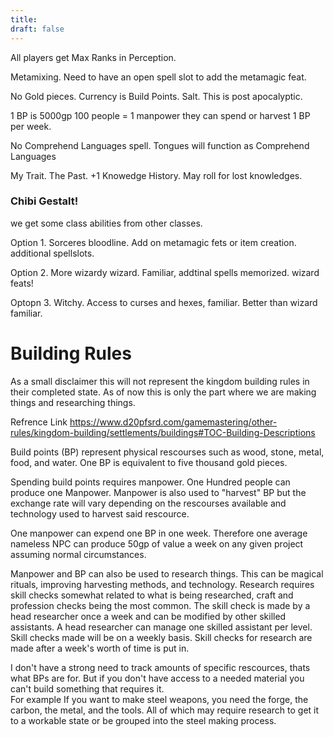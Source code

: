 ```yaml
---
title: 
draft: false
---
```

All players get Max Ranks in Perception.

Metamixing. Need to have an open spell slot to add the metamagic feat.

No Gold pieces. Currency is Build Points. Salt. This is post apocalyptic.

1 BP is 5000gp
100 people = 1 manpower
they can spend or harvest 1 BP per week.

No Comprehend Languages spell. Tongues will function as Comprehend Languages

My Trait. The Past. +1 Knowedge History. May roll for lost knowledges.

### Chibi Gestalt!
we get some class abilities from other classes.

Option 1. Sorceres bloodline. Add on metamagic fets or item creation.
additional spellslots.

Option 2. More wizardy wizard. Familiar, addtinal spells memorized. wizard feats!

Optopn 3. Witchy. Access to curses and hexes, familiar. Better than wizard familiar.

# Building Rules
As a small disclaimer this will not represent the kingdom building rules in their completed state. As of now this is only the part where we are making things and researching things.

Refrence Link 
https://www.d20pfsrd.com/gamemastering/other-rules/kingdom-building/settlements/buildings#TOC-Building-Descriptions

Build points (BP) represent physical rescourses such as wood, stone, metal, food, and water.
One BP is equivalent to five thousand gold pieces.

Spending build points requires manpower.
One Hundred people can produce one Manpower. 
Manpower is also used to "harvest" BP but the exchange rate will vary depending on the rescourses available and technology used to harvest said rescource.

One manpower can expend one BP in one week.
Therefore one average nameless NPC can produce 50gp of value a week on any given project assuming normal circumstances. 

Manpower and BP can also be used to research things. This can be magical rituals, improving harvesting methods, and technology.
Research requires skill checks somewhat related to what is being researched, craft and profession checks being the most common.
The skill check is made by a head researcher once a week and can be modified by other skilled assistants. A head researcher can manage one skilled assistant per level. Skill checks made will be on a weekly basis.
Skill checks for research are made after a week's worth of time is put in.

I don't have a strong need to track amounts of specific rescources, thats what BPs are for. But if you don't have access to a needed material you can't build something that requires it.  
For example If you want to make steel weapons, you need the forge, the carbon, the metal, and the tools. All of which may require research to get it to a workable state or be grouped into the steel making process.